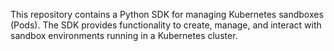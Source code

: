 This repository contains a Python SDK for managing Kubernetes sandboxes (Pods). The SDK provides functionality to create, manage, and interact with sandbox environments running in a Kubernetes cluster.

